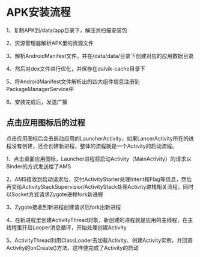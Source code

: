 # APK安装流程

1、复制APK到/data/app目录下，解压并扫描安装包

2、资源管理器解析APK里的资源文件

3、解析AndroidManifest文件，并在/data/data/目录下创建对应的应用数据目录

4、然后对dex文件进行优化，并保存在dalvik-cache目录下

5、将AndroidManifest文件解析出的四大组件信息注册到PackageManagerService中

6、安装完成后，发送广播

## 点击应用图标后的过程

点击应用图标后会去启动应用的LauncherActivity，如果LancerActivity所在的进程没有创建，还会创建新进程，整体的流程就是一个Activity的启动流程。

1、点击桌面应用图标，Launcher进程将启动Activity（MainActivity）的请求以Binder的方式发送给了AMS

2、AMS接收到启动请求后，交付ActivityStarter处理Intent和Flag等信息，然后再交给ActivityStackSupervisior/ActivityStack处理Activity进栈相关流程。同时以Socket方式请求Zygote进程fork新进程

3、Zygote接收到新进程创建请求后fork出新进程

4、在新进程里创建ActivityThread对象，新创建的进程就是应用的主线程，在主线程里开启Looper消息循环，开始处理创建Activity

5、ActivityThread利用ClassLoader去加载Activity、创建Activity实例，并回调Activity的onCreate()方法，这样便完成了Activity的启动